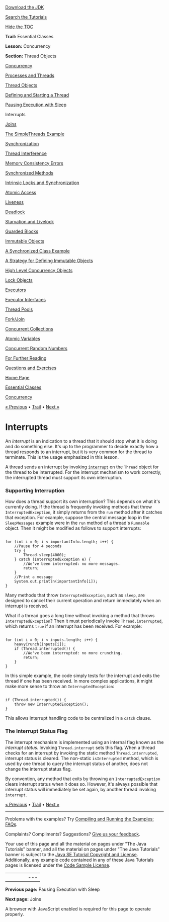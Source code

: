 [Download
the JDK](http://java.sun.com/javase/6/download.jsp)
  
[Search the
Tutorials](../../search.html)
  
[Hide the TOC](javascript:toggleLeft())

**Trail:** Essential Classes
  
**Lesson:** Concurrency
  
**Section:** Thread Objects

[Concurrency](index.html)

[Processes and Threads](procthread.html)

[Thread Objects](threads.html)

[Defining and Starting a Thread](runthread.html)

[Pausing Execution with Sleep](sleep.html)

Interrupts

[Joins](join.html)

[The SimpleThreads Example](simple.html)

[Synchronization](sync.html)

[Thread Interference](interfere.html)

[Memory Consistency Errors](memconsist.html)

[Synchronized Methods](syncmeth.html)

[Intrinsic Locks and Synchronization](locksync.html)

[Atomic Access](atomic.html)

[Liveness](liveness.html)

[Deadlock](deadlock.html)

[Starvation and Livelock](starvelive.html)

[Guarded Blocks](guardmeth.html)

[Immutable Objects](immutable.html)

[A Synchronized Class Example](syncrgb.html)

[A Strategy for Defining Immutable Objects](imstrat.html)

[High Level Concurrency Objects](highlevel.html)

[Lock Objects](newlocks.html)

[Executors](executors.html)

[Executor Interfaces](exinter.html)

[Thread Pools](pools.html)

[Fork/Join](forkjoin.html)

[Concurrent Collections](collections.html)

[Atomic Variables](atomicvars.html)

[Concurrent Random Numbers](threadlocalrandom.html)

[For Further Reading](further.html)

[Questions and Exercises](QandE/questions.html)

[Home Page](../../index.html)
>
[Essential Classes](../index.html)
>
[Concurrency](index.html)

[« Previous](sleep.html) • [Trail](../TOC.html) • [Next »](join.html)

# Interrupts

An *interrupt* is an indication to a thread that it should stop what
it is doing and do something else. It's up to the programmer to
decide exactly how a thread responds to an interrupt, but it is very
common for the thread to terminate. This is the usage emphasized in
this lesson.

A thread sends an interrupt by invoking
[`interrupt`](http://download.oracle.com/javase/7/docs/api/java/lang/Thread.html#interrupt())
on the `Thread` object for the thread to be interrupted.
For the interrupt mechanism to work correctly, the interrupted thread
must support its own interruption.

### Supporting Interruption

How does a thread support its own interruption? This depends on
what it's currently doing. If the thread is frequently invoking
methods that throw `InterruptedException`, it simply
returns from the `run` method after it catches that
exception. For example, suppose the central message loop in the
`SleepMessages` example were in the `run` method
of a thread's `Runnable` object. Then it might be modified
as follows to support interrupts:

```

for (int i = 0; i < importantInfo.length; i++) {
    //Pause for 4 seconds
    try {
        Thread.sleep(4000);
    } catch (InterruptedException e) {
        //We've been interrupted: no more messages.
        return;
    }
    //Print a message
    System.out.println(importantInfo[i]);
}

```

Many methods that throw `InterruptedException`, such as
`sleep`, are designed to cancel their current operation and
return immediately when an interrupt is received.

What if a thread goes a long time without invoking a method that
throws `InterruptedException`? Then it must periodically
invoke `Thread.interrupted`, which returns
`true` if an interrupt has been received. For example:

```

for (int i = 0; i < inputs.length; i++) {
    heavyCrunch(inputs[i]);
    if (Thread.interrupted()) {
        //We've been interrupted: no more crunching.
        return;
    }
}

```

In this simple example, the code simply tests for the interrupt and
exits the thread if one has been received. In more complex
applications, it might make more sense to throw an
`InterruptedException`:

```

if (Thread.interrupted()) {
    throw new InterruptedException();
}

```

This allows interrupt handling code to be centralized in a
`catch` clause.

### The Interrupt Status Flag

The interrupt mechanism is implemented using an internal flag known as
the *interrupt status*. Invoking `Thread.interrupt`
sets this flag. When a thread checks for an interrupt by invoking the
static method `Thread.interrupted`, interrupt status is
cleared. The non-static `isInterrupted` method, which is
used by one thread to query the interrupt status of another, does not
change the interrupt status flag.

By convention, any method that exits by throwing an
`InterruptedException` clears interrupt status when it does
so. However, it's always possible that interrupt status will
immediately be set again, by another thread invoking
`interrupt`.

[« Previous](sleep.html)
•
[Trail](../TOC.html)
•
[Next »](join.html)

---

Problems with the examples? Try [Compiling and Running
the Examples: FAQs](../../information/run-examples.html).
  
Complaints? Compliments? Suggestions? [Give
us your feedback](http://download.oracle.com/javase/feedback.html).

Your use of this page and all the material on pages under "The Java Tutorials" banner,
and all the material on pages under "The Java Tutorials" banner is subject to the [Java SE Tutorial Copyright
and License](../../information/license.html).
Additionally, any example code contained in any of these Java
Tutorials pages is licensed under the
[Code
Sample License](http://developers.sun.com/license/berkeley_license.html).

|  |  |  |  |  |
| --- | --- | --- | --- | --- |
| |  |  | | --- | --- | | duke image | Oracle logo | | [About Oracle](http://www.oracle.com/us/corporate/index.html) | [Oracle Technology Network](http://www.oracle.com/technology/index.html) | [Terms of Service](https://www.samplecode.oracle.com/servlets/CompulsoryClickThrough?type=TermsOfService) | Copyright © 1995, 2011 Oracle and/or its affiliates. All rights reserved. |

**Previous page:** Pausing Execution with Sleep
  
**Next page:** Joins




A browser with JavaScript enabled is required for this page to operate properly.
